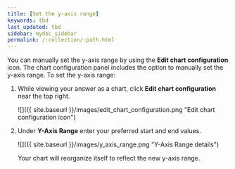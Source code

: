 ```yaml
---
title: [Set the y-axis range]
keywords: tbd
last_updated: tbd
sidebar: mydoc_sidebar
permalink: /:collection/:path.html
---
```

You can manually set the y-axis range by using the **Edit chart configuration** icon. The chart configuration panel includes the option to manually set the y-axis range. To set the y-axis range:

1. While viewing your answer as a chart, click **Edit chart configuration** near the top right.

     ![]({{ site.baseurl }}/images/edit_chart_configuration.png "Edit chart configuration icon")

2. Under **Y-Axis Range** enter your preferred start and end values.

     ![]({{ site.baseurl }}/images/y_axis_range.png "Y-Axis Range details")

    Your chart will reorganize itself to reflect the new y-axis range.
